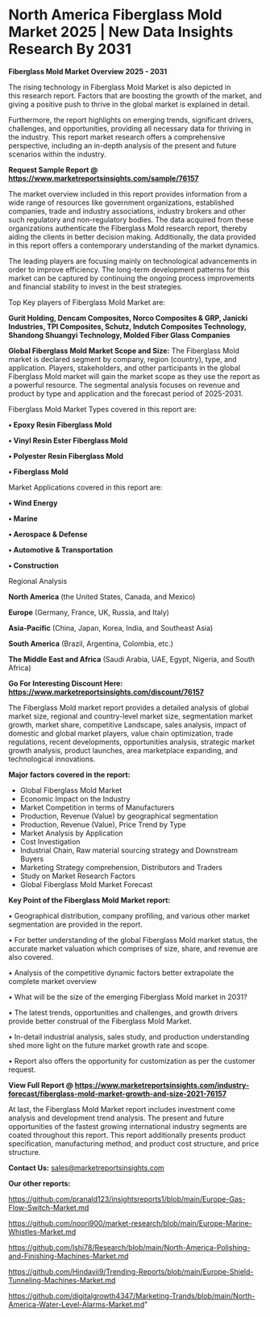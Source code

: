 # North America Fiberglass Mold Market 2025 | New Data Insights Research By 2031

<Strong> Fiberglass Mold Market Overview 2025 - 2031</strong>

The rising technology in Fiberglass Mold Market is also depicted in this research report. Factors that are boosting the growth of the market, and giving a positive push to thrive in the global market is explained in detail.

Furthermore, the report highlights on emerging trends, significant drivers, challenges, and opportunities, providing all necessary data for thriving in the industry. This report market research offers a comprehensive perspective, including an in-depth analysis of the present and future scenarios within the industry.

<strong>Request Sample Report @ <a href=https://www.marketreportsinsights.com/sample/76157>https://www.marketreportsinsights.com/sample/76157</a></strong>

The market overview included in this report provides information from a wide range of resources like government organizations, established companies, trade and industry associations, industry brokers and other such regulatory and non-regulatory bodies. The data acquired from these organizations authenticate the Fiberglass Mold research report, thereby aiding the clients in better decision making. Additionally, the data provided in this report offers a contemporary understanding of the market dynamics.

The leading players are focusing mainly on technological advancements in order to improve efficiency. The long-term development patterns for this market can be captured by continuing the ongoing process improvements and financial stability to invest in the best strategies.

Top Key players of Fiberglass Mold Market are:

<strong>Gurit Holding, Dencam Composites, Norco Composites & GRP, Janicki Industries, TPI Composites, Schutz, Indutch Composites Technology, Shandong Shuangyi Technology, Molded Fiber Glass Companies</strong>

<strong><b>Global Fiberglass Mold Market Scope and Size:</b></strong>
The Fiberglass Mold market is declared segment by company, region (country), type, and application. Players, stakeholders, and other participants in the global Fiberglass Mold market will gain the market scope as they use the report as a powerful resource. The segmental analysis focuses on revenue and product by type and application and the forecast period of 2025-2031.

Fiberglass Mold Market Types covered in this report are:

<strong>• Epoxy Resin Fiberglass Mold

• Vinyl Resin Ester Fiberglass Mold

• Polyester Resin Fiberglass Mold

• Fiberglass Mold</strong>

Market Applications covered in this report are:

<strong>• Wind Energy

• Marine

• Aerospace & Defense

• Automotive & Transportation

• Construction</strong> 

Regional Analysis

<strong>North America</strong> (the United States, Canada, and Mexico)

<strong>Europe</strong> (Germany, France, UK, Russia, and Italy)

<strong>Asia-Pacific</strong> (China, Japan, Korea, India, and Southeast Asia)

<strong>South America</strong> (Brazil, Argentina, Colombia, etc.)

<strong>The Middle East and Africa</strong> (Saudi Arabia, UAE, Egypt, Nigeria, and South Africa)

<strong>Go For Interesting Discount Here: <a href=https://www.marketreportsinsights.com/discount/76157>https://www.marketreportsinsights.com/discount/76157</a></strong>

The Fiberglass Mold market report provides a detailed analysis of global market size, regional and country-level market size, segmentation market growth, market share, competitive Landscape, sales analysis, impact of domestic and global market players, value chain optimization, trade regulations, recent developments, opportunities analysis, strategic market growth analysis, product launches, area marketplace expanding, and technological innovations.

<strong><b>Major factors covered in the report:</b></strong>
<ul>
  <li>Global Fiberglass Mold Market </li>
  <li>Economic Impact on the Industry</li>
  <li>Market Competition in terms of Manufacturers</li>
  <li>Production, Revenue (Value) by geographical segmentation</li>
  <li>Production, Revenue (Value), Price Trend by Type</li>
  <li>Market Analysis by Application</li>
  <li>Cost Investigation</li>
  <li>Industrial Chain, Raw material sourcing strategy and Downstream Buyers</li>
  <li>Marketing Strategy comprehension, Distributors and Traders</li>
  <li>Study on Market Research Factors</li>
  <li>Global Fiberglass Mold Market Forecast</li>
</ul>

<strong><b>Key Point of the Fiberglass Mold Market report:</b></strong>

• Geographical distribution, company profiling, and various other market segmentation are provided in the report.

• For better understanding of the global Fiberglass Mold market status, the accurate market valuation which comprises of size, share, and revenue are also covered.

• Analysis of the competitive dynamic factors better extrapolate the complete market overview

• What will be the size of the emerging Fiberglass Mold market in 2031?

• The latest trends, opportunities and challenges, and growth drivers provide better construal of the Fiberglass Mold Market.

• In-detail industrial analysis, sales study, and production understanding shed more light on the future market growth rate and scope.

• Report also offers the opportunity for customization as per the customer request.

<strong><b>View Full Report @ <a href=https://www.marketreportsinsights.com/industry-forecast/fiberglass-mold-market-growth-and-size-2021-76157>https://www.marketreportsinsights.com/industry-forecast/fiberglass-mold-market-growth-and-size-2021-76157</a></b></strong>


At last, the Fiberglass Mold Market report includes investment come analysis and development trend analysis. The present and future opportunities of the fastest growing international industry segments are coated throughout this report. This report additionally presents product specification, manufacturing method, and product cost structure, and price structure.

<strong>Contact Us:</strong>
sales@marketreportsinsights.com

<strong>Our other reports:</strong>

<a href=https://github.com/pranald123/insightsreports1/blob/main/Europe-Gas-Flow-Switch-Market.md>https://github.com/pranald123/insightsreports1/blob/main/Europe-Gas-Flow-Switch-Market.md</a>

<a href=https://github.com/noori900/market-research/blob/main/Europe-Marine-Whistles-Market.md>https://github.com/noori900/market-research/blob/main/Europe-Marine-Whistles-Market.md</a>

<a href=https://github.com/Ishi78/Research/blob/main/North-America-Polishing-and-Finishing-Machines-Market.md>https://github.com/Ishi78/Research/blob/main/North-America-Polishing-and-Finishing-Machines-Market.md</a>

<a href=https://github.com/Hindavii9/Trending-Reports/blob/main/Europe-Shield-Tunneling-Machines-Market.md>https://github.com/Hindavii9/Trending-Reports/blob/main/Europe-Shield-Tunneling-Machines-Market.md</a>

<a href=https://github.com/digitalgrowth4347/Marketing-Trands/blob/main/North-America-Water-Level-Alarms-Market.md>https://github.com/digitalgrowth4347/Marketing-Trands/blob/main/North-America-Water-Level-Alarms-Market.md</a>"
